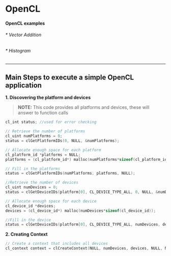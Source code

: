 # OpenCL

#### OpenCL examples

###### * Vector Addition
###### * Histogram
 _____
 
## Main Steps to execute a simple OpenCL application

**1. Discovering the platform and devices**
> **NOTE:**
> This code provides all platforms and devices, these will answer to function calls

```c
cl_int status; //used for error checking

// Retrieve the number of platforms
cl_uint numPlatforms = 0;
status = clGetPlatformIDs(0, NULL, &numPlatforms);

// Allocate enough space for each platform
cl_platform_id *platforms = NULL;
platforms = (cl_platform_id*) malloc(numPlatforms*sizeof(cl_platform_id));

// Fill in the platforms
status = clGetPlatformIDs(numPlatforms, platforms, NULL);

//Retrieve the number of devices
cl_uint numDevices = 0;
status = clGetDeviceIDs(platform[0], CL_DEVICE_TYPE_ALL, 0, NULL, &numDevices);

// Allocate enough space for each device
cl_device_id *devices;
devices = (cl_device_id*) malloc(numDevices*sizeof(cl_device_id));

//Fill in the device
status = clGetDeviceIDs(platform[0], CL_DEVICE_TYPE_ALL, numDevices, devices, NULL);
```

**2. Creating Context**

```c
// Create a context that includes all devices
cl_context context = clCreateContext(NULL, numDevices, devices, NULL, NULL, &status);

```
